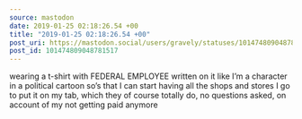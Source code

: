 ```yaml
---
source: mastodon
date: 2019-01-25 02:18:26.54 +00
title: "2019-01-25 02:18:26.54 +00"
post_uri: https://mastodon.social/users/gravely/statuses/101474809048781517
post_id: 101474809048781517
---
```

wearing a t-shirt with FEDERAL EMPLOYEE written on it like I’m a character in a political cartoon so’s that I can start having all the shops and stores I go to put it on my tab, which they of course totally do, no questions asked, on account of my not getting paid anymore


